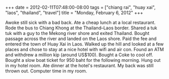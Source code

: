 +++
date = 2012-02-11T07:48:00-08:00
tags = ["chiang rai", "huay xai", "laos", "thailand", "travel"]
title = "Monday, February 6, 2012"
+++

Awoke still sick with a bad back. Ate a cheap lunch at a local restaurant. Rode the bus to Chiang Khong at the Thailand&ndash;Laos border. Shared a tuk tuk with a guy to the Mekong river shore and exited Thailand. Bought passage across the river and landed on the Laos shore. Paid the fee and entered the town of Huay Xai in Laos. Walked up the hill and looked at a few places and chose to stay at a nice hotel with wifi and air con. Found an ATM and withdrew a million kip (around US$100). Bought a Coke to cool off. Bought a slow boat ticket for 950 baht for the following morning. Hung out in my hotel room. Ate dinner at the hotel's restaurant. My back was still thrown out. Computer time in my room.
